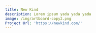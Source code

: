 ```yaml
---
title: New Kind
description: Lorem ipsum yada yada yada
image: /img/artboard-copy2.png
Project Url: 'https://newkind.com/'
---
```


